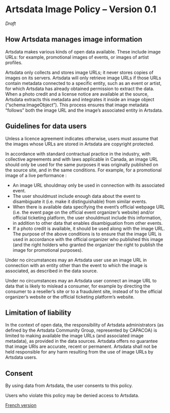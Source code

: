 # Artsdata Image Policy – Version 0.1

_Draft_

## How Artsdata manages image information

Artsdata makes various kinds of open data available. These include image URLs: for example, promotional images of events, or images of artist profiles.

Artsdata only collects and stores image URLs; it never stores copies of images on its servers. Artsdata will only retrieve image URLs if those URLs contain metadata connected to a specific entity, such as an event or artist, for which Artsdata has already obtained permission to extract the data. When a photo credit and a license notice are available at the source, Artsdata extracts this metadata and integrates it inside an image object (“schema:ImageObject”). This process ensures that image metadata “follows” both the image URL and the image’s associated entity in Artsdata.

## Guidelines for data users

Unless a licence agreement indicates otherwise, users must assume that the images whose URLs are stored in Artsdata are copyright protected.

In accordance with standard contractual practice in the industry, with collective agreements and with laws applicable in Canada, an image URL should only be used for the same purposes it was originally published on the source site, and in the same conditions. For example, for a promotional image of a live performance :
* An image URL shouldmay only be used in connection with its associated event.
* The user shouldmust include enough data about the event to disambiguate it (i.e. make it distinguishable) from similar events.
* When there is available data specifying the event’s official webpage URL (i.e. the event page on the official event organizer’s website) and/or official ticketing platform, the user shouldmust include this information, in addition to other data that enables disambiguation from other events.
* If a photo credit is available, it should be used along with the image URL. 
The purpose of the above conditions is to ensure that the image URL is used in accordance with the official organizer who published this image (and the right holders who granted the organizer the right to publish the image for promotional purposes).

Under no circumstances may an Artsdata user use an image URL in connection with an entity other than the event to which the image is associated, as described in the data source.

Under no circumstances may an Artsdata user connect an image URL to data that is likely to mislead a consumer, for example by directing the consumer to a reseller’s site or to a fraudulent site, instead of to the official organizer’s website or the official ticketing platform’s website.

## Limitation of liability
In the context of open data, the responsibility of Artsdata administrators (as defined by the Artsdata Community Group, represented by CAPACOA) is limited to making available the image URLs (and associated image metadata), as provided in the data sources. Artsdata offers no guarantee that image URls are accurate, recent or permanent. Artsdata shall not be held responsible for any harm resulting from the use of image URLs by Artsdata users. 

## Consent

By using data from Artsdata, the user consents to this policy.

Users who violate this policy may be denied access to Artsdata.


[French version](https://kg.artsdata.ca/fr/doc/image_policy)

